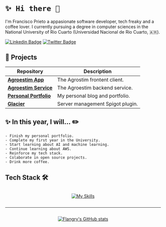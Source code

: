 # `✨ Hi there 👋`

<!-- Descripcion -->

I'm Francisco Prieto a appasionate software developer, tech freaky and a coffee lover. I currently pursuing a degree in computer sciences in the National University of Rio Cuarto (Universidad Nacional de Rio Cuarto, 🇦🇷).

<!-- I've +5 years of experience working on this field in big organizations with mid-size projects like [Agroestim](https://github.com/Agroestim). -->

<!-- Usefull links -->

[![Linkedin Badge](https://img.shields.io/badge/-Francisco_Prieto-blue?style=flat-square&logo=Linkedin&logoColor=white)](https://www.linkedin.com/in/francisco-prieto-griorgis-218a6b255/)
[![Twitter Badge](https://img.shields.io/badge/-Flangrys-blue?style=flat-square&logo=x&logoColor=white)](https://x.com/flangrys)

## 📌 Projects

| Repository                                                                     | Description                                                            |
| ------------------------------------------------------------------------------ | ---------------------------------------------------------------------- |
| [**Agroestim App**](https://github.com/agroestim/agrovar-web-app)              | The Agrostim frontent client.                                          |
| [**Agroestim Service**](https://github.com/agroestim/agrovar-api-microservice) | The Agroestim backend service.                                         |
| [**Personal Portfolio**](https://github.com/flangrys/portfolio)                | My personal blog and portfolio.                                        |
| [**Glacier**](https://github.com/flangrys/Glacier)                             | Server management Spigot plugin.                                       |

## ✨ In this year, I will... ✏️

    - Finish my personal portfolio.
    - Complete my first year in the University.
    - Start learning about AI and machine learning.
    - Continue learning about AWS.
    - Reinforce my tech stack.
    - Colaborate in open source projects.
    - Drink more coffee.

## Tech Stack 🛠️

<div style="display:flex; justify-content: center;">

[![My Skills](https://skillicons.dev/icons?i=py,js,ts,go,java,kotlin,django,flask,html,css,sass,react,express,fastapi,postgres,mongodb,mysql,sqlite,deno,nodejs,nginx,docker,heroku,linux,powershell,md,git,github,vscode,atom,idea,neovim&theme=light&perline=12)](https://skillicons.dev)

</div>

---

<div style="display:flex; justify-content: center;">

[![Flangry's GitHub stats](https://github-readme-stats.vercel.app/api?username=flangrys&show_icons=true)](https://github.com/flangrys)

</div>
